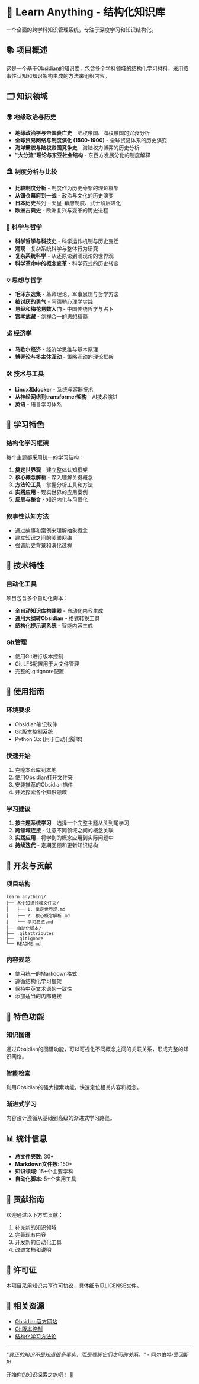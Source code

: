 # 🧠 Learn Anything - 结构化知识库

一个全面的跨学科知识管理系统，专注于深度学习和知识结构化。

## 📚 项目概述

这是一个基于Obsidian的知识库，包含多个学科领域的结构化学习材料，采用叙事性认知和知识架构生成的方法来组织内容。

## 🗂️ 知识领域

### 🌍 地缘政治与历史
- **地缘政治学与帝国衰亡史** - 陆权帝国、海权帝国的兴衰分析
- **全球贸易网络与制度演化 (1500-1900)** - 全球贸易体系的历史演变
- **海洋霸权与陆权帝国竞争史** - 海陆权力博弈的历史分析
- **"大分流"理论与东亚社会结构** - 东西方发展分化的制度解释

### 🏛️ 制度分析与比较
- **比较制度分析** - 制度作为历史骨架的理论框架
- **从镰仓幕府到一战** - 政治与文化的历史演变
- **日本历史**系列 - 天皇-幕府制度、武士阶层进化
- **欧洲古典史** - 欧洲复兴与变革的历史进程

### 🔬 科学与哲学
- **科学哲学与科技史** - 科学运作机制与历史变迁
- **涌现** - 复杂系统科学与整体行为研究
- **复杂系统科学** - 从还原论到涌现论的世界观
- **科学革命中的概念变革** - 科学范式的历史转变

### 💡 思想与哲学
- **毛泽东选集** - 革命理论、军事思想与哲学方法
- **被讨厌的勇气** - 阿德勒心理学实践
- **易经和梅花易数入门** - 中国传统哲学与占卜
- **宫本武藏** - 剑禅合一的思想精髓

### 💰 经济学
- **马歇尔经济** - 经济学思维与基本原理
- **博弈论与多主体互动** - 策略互动的理论框架

### 🛠️ 技术与工具
- **Linux和docker** - 系统与容器技术
- **从神经网络到transformer架构** - AI技术演进
- **英语** - 语言学习体系

## 🎯 学习特色

### 结构化学习框架
每个主题都采用统一的学习结构：
1. **奠定世界观** - 建立整体认知框架
2. **核心概念解析** - 深入理解关键概念
3. **方法论工具** - 掌握分析工具和方法
4. **实践应用** - 现实世界的应用案例
5. **反思与整合** - 知识内化与习惯化

### 叙事性认知方法
- 通过故事和案例来理解抽象概念
- 建立知识之间的关联网络
- 强调历史背景和演化过程

## 🚀 技术特性

### 自动化工具
项目包含多个自动化脚本：
- **全自动知识库构建器** - 自动化内容生成
- **通用大纲转Obsidian** - 格式转换工具
- **结构化提示词系统** - 智能内容生成

### Git管理
- 使用Git进行版本控制
- Git LFS配置用于大文件管理
- 完整的.gitignore配置

## 📖 使用指南

### 环境要求
- Obsidian笔记软件
- Git版本控制系统
- Python 3.x (用于自动化脚本)

### 快速开始
1. 克隆本仓库到本地
2. 使用Obsidian打开文件夹
3. 安装推荐的Obsidian插件
4. 开始探索各个知识领域

### 学习建议
1. **按主题系统学习** - 选择一个完整主题从头到尾学习
2. **跨领域连接** - 注意不同领域之间的概念关联
3. **实践应用** - 将学到的概念应用到实际问题中
4. **持续迭代** - 定期回顾和更新知识结构

## 🔧 开发与贡献

### 项目结构
```
learn_anything/
├── 各个知识领域文件夹/
│   ├── 1. 奠定世界观.md
│   ├── 2. 核心概念解析.md
│   └── 学习总览.md
├── 自动化脚本/
├── .gitattributes
├── .gitignore
└── README.md
```

### 内容规范
- 使用统一的Markdown格式
- 遵循结构化学习框架
- 保持中英文术语的一致性
- 添加适当的内部链接

## 🌟 特色功能

### 知识图谱
通过Obsidian的图谱功能，可以可视化不同概念之间的关联关系，形成完整的知识网络。

### 智能检索
利用Obsidian的强大搜索功能，快速定位相关内容和概念。

### 渐进式学习
内容设计遵循从基础到高级的渐进式学习路径。

## 📊 统计信息

- **总文件夹数**: 30+
- **Markdown文件数**: 150+
- **知识领域**: 15+个主要学科
- **自动化脚本**: 5+个实用工具

## 🤝 贡献指南

欢迎通过以下方式贡献：
1. 补充新的知识领域
2. 完善现有内容
3. 开发新的自动化工具
4. 改进文档和说明

## 📄 许可证

本项目采用知识共享许可协议，具体细节见LICENSE文件。

## 🔗 相关资源

- [Obsidian官方网站](https://obsidian.md)
- [Git版本控制](https://git-scm.com)
- [结构化学习方法论](相关文献)

---

*"真正的知识不是知道很多事实，而是理解它们之间的关系。"* - 阿尔伯特·爱因斯坦

开始你的知识探索之旅吧！ 🚀